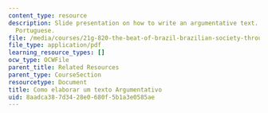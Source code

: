 ```yaml
---
content_type: resource
description: Slide presentation on how to write an argumentative text. Written in
  Portuguese.
file: /media/courses/21g-820-the-beat-of-brazil-brazilian-society-through-its-music-fall-2016/8aadca387d3428e0680f5b1a3e0585ae_MIT_21G_820F16_argument.pdf
file_type: application/pdf
learning_resource_types: []
ocw_type: OCWFile
parent_title: Related Resources
parent_type: CourseSection
resourcetype: Document
title: Como elaborar um texto Argumentativo
uid: 8aadca38-7d34-28e0-680f-5b1a3e0585ae
---
```

